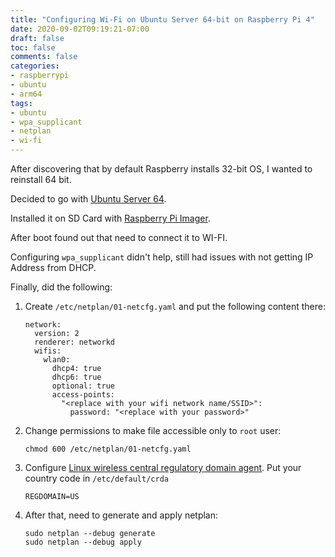 ```yaml
---
title: "Configuring Wi-Fi on Ubuntu Server 64-bit on Raspberry Pi 4"
date: 2020-09-02T09:19:21-07:00
draft: false
toc: false
comments: false
categories:
- raspberrypi
- ubuntu
- arm64
tags:
- ubuntu
- wpa_supplicant
- netplan
- wi-fi
---
```


After discovering that by default Raspberry installs 32-bit OS, I wanted to reinstall 64 bit.

Decided to go with [Ubuntu Server 64](https://ubuntu.com/download/raspberry-pi).

Installed it on SD Card with [Raspberry Pi Imager](https://www.raspberrypi.org/downloads/).

After boot found out that need to connect it to WI-FI.

Configuring `wpa_supplicant` didn't help, still had issues with not getting IP Address from DHCP.

Finally, did the following:
1. Create `/etc/netplan/01-netcfg.yaml` and put the following content there:
    
    ```
    network:
	  version: 2
	  renderer: networkd
	  wifis:
	    wlan0:
	      dhcp4: true
	      dhcp6: true
	      optional: true
	      access-points:
	        "<replace with your wifi network name/SSID>":
	          password: "<replace with your password>"
    ```
2. Change permissions to make file accessible only to `root` user:
    ```
    chmod 600 /etc/netplan/01-netcfg.yaml
    ```
3. Configure [Linux wireless central regulatory domain agent](https://linux.die.net/man/8/crda). Put your country code in `/etc/default/crda`
   ```
   REGDOMAIN=US
   ```
4. After that, need to generate and apply netplan:
   ```
   sudo netplan --debug generate
   sudo netplan --debug apply
   ```
<!--more-->
